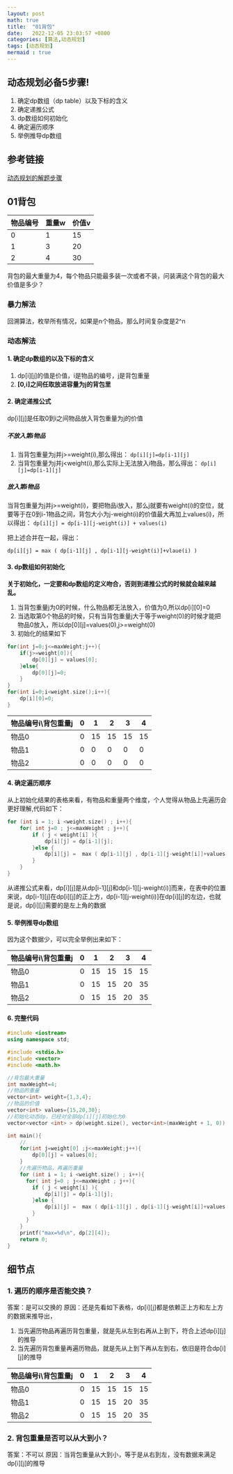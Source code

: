 ```yaml
---
layout: post
math: true
title:  "01背包"
date:   2022-12-05 23:03:57 +0800
categories: [算法,动态规划]
tags: [动态规划]
mermaid : true
---
```


## 动态规划必备5步骤!

1.  确定dp数组（dp table）以及下标的含义
2.  确定递推公式
3.  dp数组如何初始化
4.  确定遍历顺序
5.  举例推导dp数组

## 参考链接

[动态规划的解题步骤](https://programmercarl.com/%E5%8A%A8%E6%80%81%E8%A7%84%E5%88%92%E7%90%86%E8%AE%BA%E5%9F%BA%E7%A1%80.html#%E5%8A%A8%E6%80%81%E8%A7%84%E5%88%92%E7%9A%84%E8%A7%A3%E9%A2%98%E6%AD%A5%E9%AA%A4)

## 01背包

| 物品编号 | 重量w | 价值v |
| ---- | --- | --- |
| 0    | 1   | 15  |
| 1    | 3   | 20  |
| 2    | 4   | 30  |

背包的最大重量为4，每个物品只能最多装一次或者不装，问装满这个背包的最大价值是多少？

### 暴力解法

回溯算法，枚举所有情况，如果是n个物品，那么时间复杂度是2^n

### 动态解法

#### 1. 确定dp数组的以及下标的含义

1.  dp\[i]\[j]的值是价值，i是物品的编号，j是背包重量
2.  **\[0,i]之间任取放进容量为j的背包里**

#### 2. 确定递推公式

dp\[i]\[j]是任取0到i之间物品放入背包重量为j的价值

##### 不放入第i物品

1.  当背包重量为j并j>=weight(i),那么得出：
    `dp[i][j]=dp[i-1][j]`
2.  当背包重量为j并j\<weight(i),那么实际上无法放入i物品，那么得出：
    `dp[i][j]=dp[i-1][j]`

##### 放入第i物品

当背包重量为j并j>=weight(i)，要把物品i放入，那么j就要有weight(i)的空位，就要等于在0到i-1物品之间，背包大小为j-weight(i)的价值最大再加上values(i)，所以得出：
`dp[i][j] = dp[i-1][j-weight(i)] + values(i)`

把上述合并在一起，得出：

    dp[i][j] = max ( dp[i-1][j] , dp[i-1][j-weight(i)]+vlaue(i) ) 

#### 3. dp数组如何初始化

**关于初始化，一定要和dp数组的定义吻合，否则到递推公式的时候就会越来越乱。**

1.  当背包重量j为0的时候，什么物品都无法放入，价值为0,所以dp\[i]\[0]=0
2.  当选取第0个物品的时候，只有当背包重量j大于等于weight(0)的时候才能把物品0放入，所以dp\[0]\[j]=values(0),j>=weight(0)
3.  初始化的结果如下

```cpp
for(int j=0;j<=maxWeight;j++){
    if(j>=weight[0]){
        dp[0][j] = values[0];
    }else{
        dp[0][j]=0;
    }
}
for(int i=0;i<weight.size();i++){
    dp[i][0]=0;
}
```

| 物品编号i\背包重量j | 0 | 1  | 2  | 3  | 4  |
| ----------- | - | -- | -- | -- | -- |
| 物品0         | 0 | 15 | 15 | 15 | 15 |
| 物品1         | 0 | 0  | 0  | 0  | 0  |
| 物品2         | 0 | 0  | 0  | 0  | 0  |

#### 4. 确定遍历顺序

从上初始化结果的表格来看，有物品和重量两个维度，个人觉得从物品上先遍历会更好理解,代码如下：
```cpp
for (int i = 1; i <weight.size() ; i++){
	for( int j=0 ; j<=maxWeight ; j++){
		if ( j < weight[i] ){
			dp[i][j] = dp[i-1][j];
		}else {
			dp[i][j] =  max ( dp[i-1][j] , dp[i-1][j-weight[i]]+values[i]);
		}
	}  
}
```
从递推公式来看，dp\[i]\[j]是从dp\[i-1]\[j]和dp\[i-1]\[j-weight(i)]而来，在表中的位置来说，dp\[i-1]\[j]在dp\[i]\[j]的正上方，dp\[i-1]\[j-weight(i)]在dp\[i]\[j]的左边，也就是说，dp\[i]\[j]需要的是左上角的数据

#### 5. 举例推导dp数组

因为这个数据少，可以完全举例出来如下：

| 物品编号i\背包重量j | 0 | 1  | 2  | 3  | 4  |
| ----------- | - | -- | -- | -- | -- |
| 物品0         | 0 | 15 | 15 | 15 | 15 |
| 物品1         | 0 | 15 | 15 | 20 | 35 |
| 物品2         | 0 | 15 | 15 | 20 | 35 |

#### 6. 完整代码

```cpp
#include <iostream>
using namespace std;

#include <stdio.h>
#include <vector>
#include <math.h>

//背包最大重量
int maxWeight=4;
//物品的重量
vector<int> weight={1,3,4};
//物品的价值
vector<int> values={15,20,30};
//初始化动态dp，已经对全部dp[i][j]初始化为0
vector<vector <int> > dp(weight.size(), vector<int>(maxWeight + 1, 0));

int main(){
    //
    for(int j=weight[0] ;j<=maxWeight;j++){
        dp[0][j] = values[0];
    }
    //先遍历物品，再遍历重量
    for (int i = 1; i <weight.size() ; i++){
      for( int j=0 ; j<=maxWeight ; j++){
        if ( j < weight[i] ){
            dp[i][j] = dp[i-1][j];
        }else {
            dp[i][j] =  max ( dp[i-1][j] , dp[i-1][j-weight[i]]+values[i]  );
        }
      }  
    }
    printf("max=%d\n", dp[2][4]);
	return 0;
}
```

## 细节点
### 1. 遍历的顺序是否能交换？
答案：是可以交换的
原因：还是先看如下表格，dp[i][j]都是依赖正上方和左上方的数据来推导出，
1. 当先遍历物品再遍历背包重量，就是先从左到右再从上到下，符合上述dp[i][j]的推导
2. 当先遍历背包重量再遍历物品，就是先从上到下再从左到右，依旧是符合dp[i][j]的推导

| 物品编号i\背包重量j | 0 | 1  | 2  | 3  | 4  |
| ----------- | - | -- | -- | -- | -- |
| 物品0         | 0 | 15 | 15 | 15 | 15 |
| 物品1         | 0 | 15 | 15 | 20 | 35 |
| 物品2         | 0 | 15 | 15 | 20 | 35 |

### 2. 背包重量是否可以从大到小？
答案：不可以
原因：当背包重量从大到小，等于是从右到左，没有数据来满足dp[i][j]的推导

